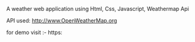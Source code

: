 A weather web application using Html, Css, Javascript, Weathermap Api

API used: http://www.OpenWeatherMap.org

for demo visit :- https:
